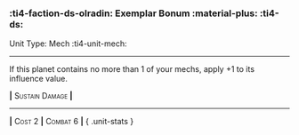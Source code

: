 ### :ti4-faction-ds-olradin: **Exemplar Bonum :material-plus:** :ti4-ds:

Unit Type: Mech :ti4-unit-mech:

---

If this planet contains no more than 1 of your mechs, apply +1 to its influence value.

__|__ <span style="font-variant:small-caps;">Sustain Damage</span> __|__

---

__|__ <span style="font-variant:small-caps;">Cost 2</span> __|__ <span style="font-variant:small-caps;">Combat 6</span> __|__
{ .unit-stats }

